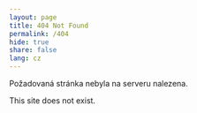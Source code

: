 ```yaml
---
layout: page
title: 404 Not Found
permalink: /404
hide: true
share: false
lang: cz
---
```


Požadovaná stránka nebyla na serveru nalezena.

This site does not exist.
